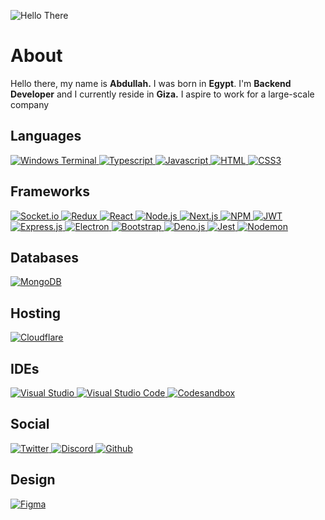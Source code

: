 ![Hello There](https://github.com/abdullahalydev/abdullahalydev/assets/74661073/7e679d06-2b89-4935-b922-e4a667b41fed)

<h1>About</h1>
Hello there, my name is <b>Abdullah.</b> I was born in <b>Egypt</b>. I'm <b>Backend Developer</b> and I currently reside in <b>Giza.</b> I aspire to work for a large-scale company

<h2><b>Languages</b></h2>
<a href="#">
  <img alt="Windows Terminal" src="https://img.shields.io/badge/Windows%20Terminal-%234D4D4D.svg?style=for-the-badge&logo=windows-terminal&logoColor=white"/>
</a>
<a href="#">
  <img alt="Typescript" src="https://img.shields.io/badge/typescript-%23007ACC.svg?style=for-the-badge&logo=typescript&logoColor=white"/>
</a>
<a href="#">
  <img alt="Javascript" src="https://img.shields.io/badge/javascript-%23323330.svg?style=for-the-badge&logo=javascript&logoColor=%23F7DF1E"/>
</a>
<a href="#">
  <img alt="HTML" src="https://img.shields.io/badge/html5-%23E34F26.svg?style=for-the-badge&logo=html5&logoColor=white"/>
</a>
<a href="#">
  <img alt="CSS3" src="https://img.shields.io/badge/css3-%231572B6.svg?style=for-the-badge&logo=css3&logoColor=white"/>
</a>

<h2><b>Frameworks</b></h2>
<a href="https://socket.io/">
  <img alt="Socket.io" src="https://img.shields.io/badge/Socket.io-black?style=for-the-badge&logo=socket.io&badgeColor=010101"/>
</a>
<a href="https://redux-toolkit.js.org/">
  <img alt="Redux" src="https://img.shields.io/badge/redux-%23593d88.svg?style=for-the-badge&logo=redux&logoColor=white"/>
</a>
<a href="https://react.dev/">
  <img alt="React" src="https://img.shields.io/badge/react-%2320232a.svg?style=for-the-badge&logo=react&logoColor=%2361DAFB"/>
</a>
<a href="https://nodejs.org/">
  <img alt="Node.js" src="https://img.shields.io/badge/node.js-6DA55F?style=for-the-badge&logo=node.js&logoColor=white"/>
</a>
<a href="https://nextjs.org/">
  <img alt="Next.js" src="https://img.shields.io/badge/Next-black?style=for-the-badge&logo=next.js&logoColor=white"/>
</a>
<a href="https://www.npmjs.com/~0bo_dy">
  <img alt="NPM" src="https://img.shields.io/badge/NPM-%23CB3837.svg?style=for-the-badge&logo=npm&logoColor=white"/>
</a>
<a href="https://jwt.io/">
  <img alt="JWT" src="https://img.shields.io/badge/JWT-black?style=for-the-badge&logo=JSON%20web%20tokens"/>
</a>
<a href="https://expressjs.com/">
  <img alt="Express.js" src="https://img.shields.io/badge/express.js-%23404d59.svg?style=for-the-badge&logo=express&logoColor=%2361DAFB"/>
</a>
<a href="https://www.electronjs.org/">
  <img alt="Electron" src="https://img.shields.io/badge/Electron-191970?style=for-the-badge&logo=Electron&logoColor=white"/>
</a>
<a href="https://getbootstrap.com/">
  <img alt="Bootstrap" src="https://img.shields.io/badge/bootstrap-%238511FA.svg?style=for-the-badge&logo=bootstrap&logoColor=white"/>
</a>
<a href="https://deno.land/">
  <img alt="Deno.js" src="https://img.shields.io/badge/deno%20js-000000?style=for-the-badge&logo=deno&logoColor=white"/>
</a>
<a href="https://jestjs.io/">
  <img alt="Jest" src="https://img.shields.io/badge/-jest-%23C21325?style=for-the-badge&logo=jest&logoColor=white"/>
</a>
<a href="https://www.npmjs.com/package/nodemon">
  <img alt="Nodemon" src="https://img.shields.io/badge/NODEMON-%23323330.svg?style=for-the-badge&logo=nodemon&logoColor=%BBDEAD"/>
</a>
<h2><b>Databases</b></h2>
<a href="https://mongodb.com/">
  <img alt="MongoDB" src="https://img.shields.io/badge/MongoDB-%234ea94b.svg?style=for-the-badge&logo=mongodb&logoColor=white"/>
</a>

<h2><b>Hosting</b></h2>
<a href="https://www.cloudflare.com">
  <img alt="Cloudflare" src="https://img.shields.io/badge/Cloudflare-F38020?style=for-the-badge&logo=Cloudflare&logoColor=white"/>
</a>

<h2><b>IDEs</b></h2>
<a href="https://visualstudio.microsoft.com/">
  <img alt="Visual Studio" src="https://img.shields.io/badge/Visual%20Studio-5C2D91.svg?style=for-the-badge&logo=visual-studio&logoColor=white"/>
</a>
<a href="https://code.visualstudio.com/">
  <img alt="Visual Studio Code" src="https://img.shields.io/badge/Visual%20Studio%20Code-0078d7.svg?style=for-the-badge&logo=visual-studio-code&logoColor=white"/>
</a>
<a href="https://codesandbox.io/">
  <img alt="Codesandbox" src="https://img.shields.io/badge/Codesandbox-040404?style=for-the-badge&logo=codesandbox&logoColor=DBDBDB"/>
</a>

<h2><b>Social</b></h2>
<a href="https://twitter.com/AbdullahalyDev">
  <img alt="Twitter" src="https://img.shields.io/badge/Twitter-%231DA1F2.svg?style=for-the-badge&logo=Twitter&logoColor=white"/>
</a>
<a href="https://github.com/AbdullahalyDev">
  <img alt="Discord" src="https://img.shields.io/badge/Discord-%235865F2.svg?style=for-the-badge&logo=discord&logoColor=white"/>
</a>
<a href="https://github.com/AbdullahalyDev">
  <img alt="Github" src="https://img.shields.io/badge/github-%23121011.svg?style=for-the-badge&logo=github&logoColor=white"/>
</a>
<h2><b>Design</b></h2>
<a href="https://www.figma.com/">
  <img alt="Figma" src="https://img.shields.io/badge/figma-%23F24E1E.svg?style=for-the-badge&logo=figma&logoColor=white"/>
</a>
